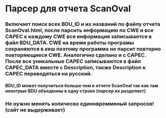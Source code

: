 # Парсер для отчета ScanOval
### Включает поиск всех BDU_ID и их названий по файлу отчета ScanOval.html, после парсить информацию по CWE и все CAPEC к каждому СWE вся информация записывается в файл BDU_DATA. CWE на время работы програмы сохраняются в кеш поэтому программа не парсит повторно повторяющиеся CWE. Аналогично сделано и с CAPEC. После все уникальные CAPEC записываются в файл CAPEC_DATA вместе с Description, также Description к CAPEC переводяться на русский.  
#### BDU_ID может получиться больше чем в отчете ScanOval так как там некотрые BDU объеденны в одну строко (парсер их разделяет)
### Не нужно менять количесво единовремменый запросов! (сайт не выдерживает)
